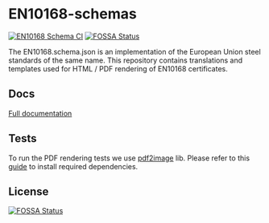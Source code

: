 # EN10168-schemas

[![EN10168 Schema CI](https://github.com/thematerials-network/EN10168-schemas/actions/workflows/ci.yml/badge.svg)](https://github.com/thematerials-network/EN10168-schemas/actions/workflows/ci.yml)
[![FOSSA Status](https://app.fossa.com/api/projects/git%2Bgithub.com%2Fs1seven%2FEN10168-schemas.svg?type=shield)](https://app.fossa.com/projects/git%2Bgithub.com%2Fs1seven%2FEN10168-schemas?ref=badge_shield)

The EN10168.schema.json is an implementation of the European Union steel standards of the same name.
This repository contains translations and templates used for HTML / PDF rendering of EN10168 certificates.

## Docs

[Full documentation](https://s1seven.github.io/SEP/EN10168/)

## Tests

To run the PDF rendering tests we use [pdf2image](https://github.com/yakovmeister/pdf2image) lib. Please refer to this [guide](https://github.com/yakovmeister/pdf2image/blob/master/docs/gm-installation.md) to install required dependencies.

## License

[![FOSSA Status](https://app.fossa.com/api/projects/git%2Bgithub.com%2Fthematerials-network%2FEN10168-schemas.svg?type=large)](https://app.fossa.com/projects/git%2Bgithub.com%2Fthematerials-network%2FEN10168-schemas?ref=badge_large)
